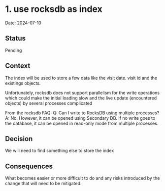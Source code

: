 # 1. use rocksdb as index

Date: 2024-07-10

## Status

Pending

## Context

The index will be used to store a few data like the visit date. visit id and the existings objects.

Unfortunately, rocksdb does not support parallelism for the write operations which could make the
initial loading slow and the live update (encountered objects) by several processes complicated

From the rocksdb FAQ:
Q: Can I write to RocksDB using multiple processes?
A: No. However, it can be opened using Secondary DB. If no write goes to the database, it can be opened in read-only mode from multiple processes.

## Decision

We will need to find something else to store the index

## Consequences

What becomes easier or more difficult to do and any risks introduced by the change that will need to be mitigated.

